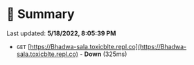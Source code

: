 # 📖 Summary
Last updated: **5/18/2022, 8:05:39 PM**

- `GET` [https://Bhadwa-sala.toxicblte.repl.co](https://Bhadwa-sala.toxicblte.repl.co) - **Down** (325ms)
